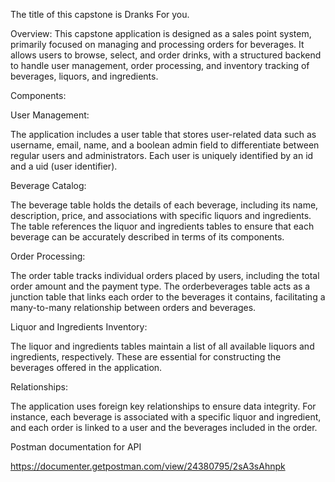 The title of this capstone is Dranks For you.

Overview: This capstone application is designed as a sales point system, primarily focused on managing and processing orders for beverages. It allows users to browse, select, and order drinks, with a structured backend to handle user management, order processing, and inventory tracking of beverages, liquors, and ingredients.

Components:

User Management:

The application includes a user table that stores user-related data such as username, email, name, and a boolean admin field to differentiate between regular users and administrators.
Each user is uniquely identified by an id and a uid (user identifier).

Beverage Catalog:

The beverage table holds the details of each beverage, including its name, description, price, and associations with specific liquors and ingredients.
The table references the liquor and ingredients tables to ensure that each beverage can be accurately described in terms of its components.

Order Processing:

The order table tracks individual orders placed by users, including the total order amount and the payment type.
The orderbeverages table acts as a junction table that links each order to the beverages it contains, facilitating a many-to-many relationship between orders and beverages.

Liquor and Ingredients Inventory:

The liquor and ingredients tables maintain a list of all available liquors and ingredients, respectively. These are essential for constructing the beverages offered in the application.

Relationships:

The application uses foreign key relationships to ensure data integrity. For instance, each beverage is associated with a specific liquor and ingredient, and each order is linked to a user and the beverages included in the order.

Postman documentation for API 

https://documenter.getpostman.com/view/24380795/2sA3sAhnpk
